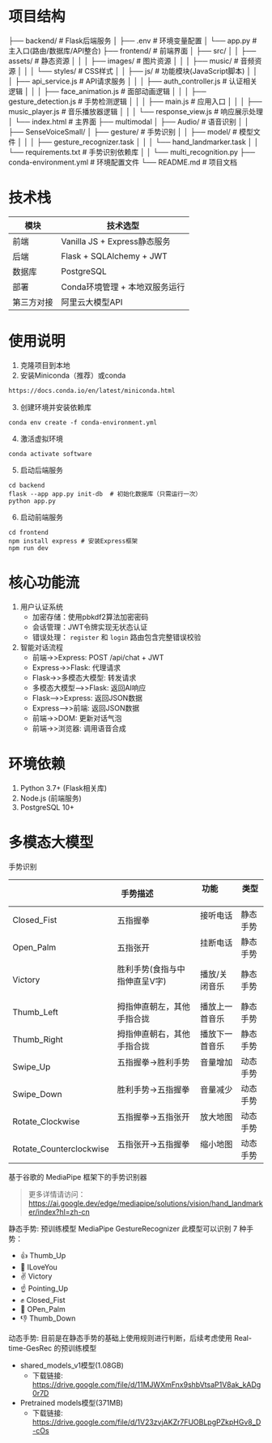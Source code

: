 # 项目结构
├── backend/                           # Flask后端服务
│   ├── .env                           # 环境变量配置
│   └── app.py                         # 主入口(路由/数据库/API整合)
├── frontend/                          # 前端界面
│   ├── src/
│   │   ├── assets/                    # 静态资源
│   │   │   ├── images/                # 图片资源
│   │   │   ├── music/                 # 音频资源
│   │   │   └── styles/                # CSS样式
│   │   ├── js/                        # 功能模块(JavaScript脚本)
│   │   │   ├── api_service.js         # API请求服务
│   │   │   ├── auth_controller.js     # 认证相关逻辑
│   │   │   ├── face_animation.js      # 面部动画逻辑
│   │   │   ├── gesture_detection.js   # 手势检测逻辑
│   │   │   ├── main.js                # 应用入口
│   │   │   ├── music_player.js        # 音乐播放器逻辑
│   │   │   └── response_view.js       # 响应展示处理
│   └── index.html                     # 主界面
├── multimodal
│   ├── Audio/                         # 语音识别
│   │   ├── SenseVoiceSmall/
│   ├── gesture/                       # 手势识别
│   │   ├── model/                     # 模型文件
│   │   │   ├── gesture_recognizer.task
│   │   │   └── hand_landmarker.task
│   │   └── requirements.txt           # 手势识别依赖库
│   │   └── multi_recognition.py
├── conda-environment.yml              # 环境配置文件
└── README.md                          # 项目文档

# 技术栈
| 模块    | 技术选型                     |
| ----- | ------------------------ |
| 前端    | Vanilla JS + Express静态服务 |
| 后端    | Flask + SQLAlchemy + JWT |
| 数据库   | PostgreSQL               |
| 部署    | Conda环境管理 + 本地双服务运行      |
| 第三方对接 | 阿里云大模型API                |

# 使用说明
1. 克隆项目到本地
2. 安装Miniconda（推荐）或conda
```bash
https://docs.conda.io/en/latest/miniconda.html
```
3. 创建环境并安装依赖库
```
conda env create -f conda-environment.yml
```
4. 激活虚拟环境
```
conda activate software
```
5. 启动后端服务
```
cd backend
flask --app app.py init-db  # 初始化数据库（只需运行一次）
python app.py
```
6. 启动前端服务
```
cd frontend
npm install express # 安装Express框架
npm run dev
```

# 核心功能流
1. 用户认证系统
   - 加密存储：使用pbkdf2算法加密密码
   - 会话管理：JWT令牌实现无状态认证
   - 错误处理： `register` 和 `login` 路由包含完整错误校验
2. 智能对话流程
   - 前端->>Express: POST /api/chat + JWT
   - Express->>Flask: 代理请求
   - Flask->>多模态大模型: 转发请求
   - 多模态大模型-->>Flask: 返回AI响应
   - Flask-->>Express: 返回JSON数据
   - Express-->>前端: 返回JSON数据
   - 前端->>DOM: 更新对话气泡
   - 前端->>浏览器: 调用语音合成

# 环境依赖
1. Python 3.7+ (Flask相关库)
2. Node.js (前端服务)
3. PostgreSQL 10+

# 多模态大模型
手势识别

|                          | 手势描述                 | 功能           | 类型   |
| ------------------------ | -------------------- | ------------ | ---- |
| Closed_Fist              | 五指握拳                 | 接听电话         | 静态手势 |
| Open_Palm                | 五指张开                 | 挂断电话         | 静态手势 |
| Victory                  | 胜利手势(食指与中指伸直呈V字)                 | 播放/关闭音乐      | 静态手势 |
| Thumb_Left               | 拇指伸直朝左，其他手指合拢                 | 播放上一首音乐      | 静态手势 |
| Thumb_Right              | 拇指伸直朝右，其他手指合拢                 | 播放下一首音乐      | 静态手势 |
| Swipe_Up                 | 五指握拳->胜利手势                 | 音量增加         | 动态手势 |
| Swipe_Down               | 胜利手势->五指握拳                 | 音量减少         | 动态手势 |
| Rotate_Clockwise         | 五指握拳->五指张开                 | 放大地图         | 动态手势 |
| Rotate_Counterclockwise  | 五指张开->五指握拳                 | 缩小地图         | 动态手势 |

基于谷歌的 MediaPipe 框架下的手势识别器
>更多详情请访问：https://ai.google.dev/edge/mediapipe/solutions/vision/hand_landmarker/index?hl=zh-cn

静态手势: 预训练模型 MediaPipe GestureRecognizer 
此模型可以识别 7 种手势：
   - 👍 Thumb_Up
   - 🤟 ILoveYou
   - ✌️ Victory
   - ☝️ Pointing_Up
   - ✊ Closed_Fist
   - 👋 OPen_Palm
   - 👎 Thumb_Down

动态手势: 目前是在静态手势的基础上使用规则进行判断，后续考虑使用 Real-time-GesRec 的预训练模型
   - shared_models_v1模型(1.08GB)
      - 下载链接: https://drive.google.com/file/d/11MJWXmFnx9shbVtsaP1V8ak_kADg0r7D
   - Pretrained models模型(371MB)
      - 下载链接: https://drive.google.com/file/d/1V23zvjAKZr7FUOBLpgPZkpHGv8_D-cOs
